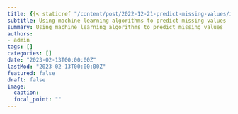 ```yaml
---
title: {{< staticref "/content/post/2022-12-21-predict-missing-values/index.ipynb" "newtab" >}}Python - Predicting missing values{{< /staticref >}}
subtitle: Using machine learning algorithms to predict missing values
summary: Using machine learning algorithms to predict missing values
authors:
- admin
tags: []
categories: []
date: "2023-02-13T00:00:00Z"
lastMod: "2023-02-13T00:00:00Z"
featured: false
draft: false
image:
  caption:
  focal_point: ""
---
```


